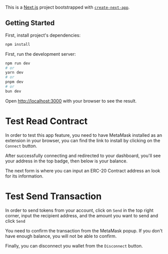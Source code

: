 This is a [Next.js](https://nextjs.org/) project bootstrapped with [`create-next-app`](https://github.com/vercel/next.js/tree/canary/packages/create-next-app).

## Getting Started

First, install project's dependencies: 

```bash
npm install
```

First, run the development server:

```bash
npm run dev
# or
yarn dev
# or
pnpm dev
# or
bun dev
```

Open [http://localhost:3000](http://localhost:3000) with your browser to see the result.

# Test Read Contract

In order to test this app feature, you need to have MetaMask installed as an extension in your browser, you can find the link to install by clicking on the `Connect` button.
 
After successfully connecting and redirected to your dashboard, you'll see your address in the top badge, then below is your balance.

The next form is where you can input an ERC-20 Contract address an look for its information.

# Test Send Transaction 

In order to send tokens from your account, click on `Send` in the top right corner, input the recipient address, and the amount you want to send and click `Send`

You need to confirm the transaction from the MetaMask popup. If you don't have enough balance, you will not be able to confirm.

Finally, you can disconnect you wallet from the `Disconnect` button.
